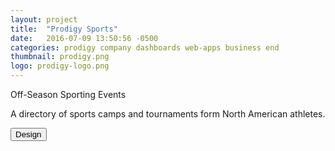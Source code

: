 ```yaml
---
layout: project
title:  "Prodigy Sports"
date:   2016-07-09 13:50:56 -0500
categories: prodigy company dashboards web-apps business end
thumbnail: prodigy.png
logo: prodigy-logo.png
---
```


<quote>Off-Season Sporting Events</quote>
<p>A directory of sports camps and tournaments form North American athletes.</p>
<div class="buttons">
 	<button>Design</button>
</div>
